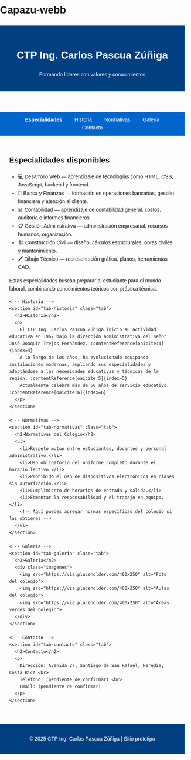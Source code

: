 # Capazu-webb
<html lang="es">
<!DOCTYPE html>
<html lang="es">
<head>
  <meta charset="UTF-8" />
  <meta name="viewport" content="width=device-width, initial-scale=1.0" />
  <title>CTP Ing. Carlos Pascua Zúñiga</title>
  <style>
    body {
      font-family: Arial, sans-serif;
      margin: 0;
      padding: 0;
      line-height: 1.6;
    }
    header {
      background: #004080;
      color: white;
      padding: 20px;
      text-align: center;
    }
    nav {
      background: #0066cc;
      padding: 10px;
      text-align: center;
    }
    nav a {
      color: white;
      margin: 0 15px;
      text-decoration: none;
      cursor: pointer;
    }
    nav a.active {
      font-weight: bold;
      text-decoration: underline;
    }
    .container {
      width: 90%;
      max-width: 1000px;
      margin: auto;
      padding: 20px;
    }
    .tab {
      display: none;
    }
    .tab.active {
      display: block;
    }
    .imagenes {
      display: grid;
      grid-template-columns: repeat(auto-fit, minmax(250px, 1fr));
      gap: 15px;
    }
    .imagenes img {
      width: 100%;
      border-radius: 10px;
      box-shadow: 0px 2px 6px rgba(0,0,0,0.2);
    }
    footer {
      background: #004080;
      color: white;
      text-align: center;
      padding: 15px;
      margin-top: 20px;
    }
  </style>
</head>
<body>
  <header>
    <h1>CTP Ing. Carlos Pascua Zúñiga</h1>
    <p>Formando líderes con valores y conocimientos</p>
  </header>

  <nav>
    <a id="tablink-especialidades" class="active">Especialidades</a>
    <a id="tablink-historia">Historia</a>
    <a id="tablink-normativas">Normativas</a>
    <a id="tablink-galeria">Galería</a>
    <a id="tablink-contacto">Contacto</a>
  </nav>

  <div class="container">
    <!-- Especialidades -->
    <section id="tab-especialidades" class="tab active">
      <h2>Especialidades disponibles</h2>
      <ul>
        <li>💻 Desarrollo Web — aprendizaje de tecnologías como HTML, CSS, JavaScript, backend y frontend.</li>
        <li>🏦 Banca y Finanzas — formación en operaciones bancarias, gestión financiera y atención al cliente.</li>
        <li>📊 Contabilidad — aprendizaje de contabilidad general, costos, auditoría e informes financieros.</li>
        <li>📋 Gestión Administrativa — administración empresarial, recursos humanos, organización.</li>
        <li>🏗️ Construcción Civil — diseño, cálculos estructurales, obras civiles y mantenimiento.</li>
        <li>🖊️ Dibujo Técnico — representación gráfica, planos, herramientas CAD.</li>
      </ul>
      <p>Estas especialidades buscan preparar al estudiante para el mundo laboral, combinando conocimientos teóricos con práctica técnica.</p>
    </section>

    <!-- Historia -->
    <section id="tab-historia" class="tab">
      <h2>Historia</h2>
      <p>
        El CTP Ing. Carlos Pascua Zúñiga inició su actividad educativa en 1967 bajo la dirección administrativa del señor José Joaquín Trejos Fernández. :contentReference[oaicite:4]{index=4}  
        A lo largo de los años, ha evolucionado equipando instalaciones modernas, ampliando sus especialidades y adaptándose a las necesidades educativas y técnicas de la región. :contentReference[oaicite:5]{index=5}  
        Actualmente celebra más de 50 años de servicio educativo. :contentReference[oaicite:6]{index=6}  
      </p>
    </section>

    <!-- Normativas -->
    <section id="tab-normativas" class="tab">
      <h2>Normativas del Colegio</h2>
      <ul>
        <li>Respeto mutuo entre estudiantes, docentes y personal administrativo.</li>
        <li>Uso obligatorio del uniforme completo durante el horario lectivo.</li>
        <li>Prohibido el uso de dispositivos electrónicos en clases sin autorización.</li>
        <li>Cumplimiento de horarios de entrada y salida.</li>
        <li>Fomentar la responsabilidad y el trabajo en equipo.</li>
        <!-- Aquí puedes agregar normas específicas del colegio si las obtienes -->
      </ul>
    </section>

    <!-- Galería -->
    <section id="tab-galeria" class="tab">
      <h2>Galería</h2>
      <div class="imagenes">
        <img src="https://via.placeholder.com/400x250" alt="Foto del colegio">
        <img src="https://via.placeholder.com/400x250" alt="Aulas del colegio">
        <img src="https://via.placeholder.com/400x250" alt="Áreas verdes del colegio">
      </div>
    </section>

    <!-- Contacto -->
    <section id="tab-contacto" class="tab">
      <h2>Contacto</h2>
      <p>
        Dirección: Avenida 27, Santiago de San Rafael, Heredia, Costa Rica <br>
        Teléfono: (pendiente de confirmar) <br>
        Email: (pendiente de confirmar)
      </p>
    </section>
  </div>

  <footer>
    <p>&copy; 2025 CTP Ing. Carlos Pascua Zúñiga | Sitio prototipo</p>
  </footer>

  <script>
    // Manejo de pestañas
    const tabs = ["especialidades","historia","normativas","galeria","contacto"];
    tabs.forEach(name => {
      document.getElementById("tablink-" + name).addEventListener("click", () => {
        // desactivar todos los enlaces
        tabs.forEach(n => {
          document.getElementById("tablink-" + n).classList.remove("active");
          document.getElementById("tab-" + n).classList.remove("active");
        });
        // activar el actual
        document.getElementById("tablink-" + name).classList.add("active");
        document.getElementById("tab-" + name).classList.add("active"); 
      });
    });
  </script>
</body>
</html>

